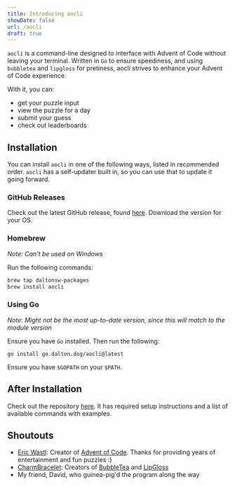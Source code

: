 ```yaml
---
title: Introducing aocli
showDate: false
url: /aocli
draft: true
---
```


`aocli` is a command-line designed to interface with Advent of Code without leaving your terminal.
Written in `Go` to ensure speediness, and using `bubbletea` and `lipgloss` for pretiness, aocli strives to enhance your Advent of Code experience.

With it, you can:
- get your puzzle input
- view the puzzle for a day
- submit your guess
- check out leaderboards

## Installation

You can install `aocli` in one of the following ways, listed in recommended order. `aocli` has a self-updater built in, so you can use that to update it going forward.

### GitHub Releases

Check out the latest GitHub release, found [here](). Download the version for your OS.

### Homebrew

*Note: Can't be used on Windows*

Run the following commands:
```sh
brew tap daltonsw-packages
brew install aocli
```

### Using Go

*Note: Might not be the most up-to-date version, since this will match to the module version*

Ensure you have `Go` installed. Then run the following: 

`go install go.dalton.dog/aocli@latest`

Ensure you have `$GOPATH` on your `$PATH`.

## After Installation

Check out the repository [here](). It has required setup instructions and a list of available commands with examples.

## Shoutouts

- [Eric Wastl](http://was.tl): Creator of [Advent of Code](https://adventofcode.com). Thanks for providing years of entertainment and fun puzzles :)
- [CharmBracelet](https://charm.sh): Creators of [BubbleTea](https://github.com/charmbracelet/bubbletea) and [LipGloss](https://github.com/charmbraclet/lipgloss)
- My friend, David, who guinea-pig'd the program along the way
